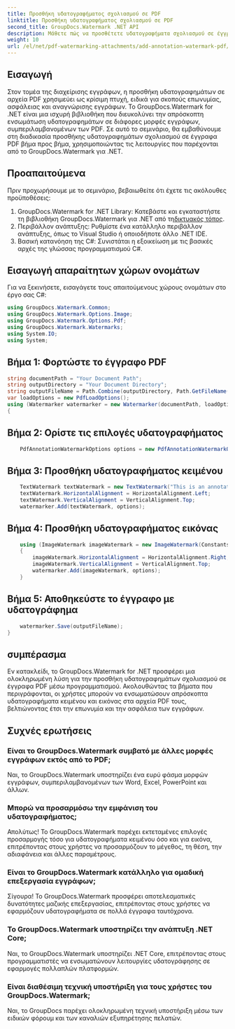 ```yaml
---
title: Προσθήκη υδατογραφήματος σχολιασμού σε PDF
linktitle: Προσθήκη υδατογραφήματος σχολιασμού σε PDF
second_title: GroupDocs.Watermark .NET API
description: Μάθετε πώς να προσθέτετε υδατογραφήματα σχολιασμού σε έγγραφα PDF χωρίς κόπο χρησιμοποιώντας το GroupDocs.Watermark για .NET. Βελτιώστε την επωνυμία και την ασφάλεια των εγγράφων με ευκολία.
weight: 10
url: /el/net/pdf-watermarking-attachments/add-annotation-watermark-pdf/
---
```

## Εισαγωγή
Στον τομέα της διαχείρισης εγγράφων, η προσθήκη υδατογραφημάτων σε αρχεία PDF χρησιμεύει ως κρίσιμη πτυχή, ειδικά για σκοπούς επωνυμίας, ασφάλειας και αναγνώρισης εγγράφων. Το GroupDocs.Watermark for .NET είναι μια ισχυρή βιβλιοθήκη που διευκολύνει την απρόσκοπτη ενσωμάτωση υδατογραφημάτων σε διάφορες μορφές εγγράφων, συμπεριλαμβανομένων των PDF. Σε αυτό το σεμινάριο, θα εμβαθύνουμε στη διαδικασία προσθήκης υδατογραφημάτων σχολιασμού σε έγγραφα PDF βήμα προς βήμα, χρησιμοποιώντας τις λειτουργίες που παρέχονται από το GroupDocs.Watermark για .NET.
## Προαπαιτούμενα
Πριν προχωρήσουμε με το σεμινάριο, βεβαιωθείτε ότι έχετε τις ακόλουθες προϋποθέσεις:
1.  GroupDocs.Watermark for .NET Library: Κατεβάστε και εγκαταστήστε τη βιβλιοθήκη GroupDocs.Watermark για .NET από τη[δικτυακός τόπος](https://releases.groupdocs.com/Watermark/net/).
2. Περιβάλλον ανάπτυξης: Ρυθμίστε ένα κατάλληλο περιβάλλον ανάπτυξης, όπως το Visual Studio ή οποιοδήποτε άλλο .NET IDE.
3. Βασική κατανόηση της C#: Συνιστάται η εξοικείωση με τις βασικές αρχές της γλώσσας προγραμματισμού C#.

## Εισαγωγή απαραίτητων χώρων ονομάτων
Για να ξεκινήσετε, εισαγάγετε τους απαιτούμενους χώρους ονομάτων στο έργο σας C#:
```csharp
using GroupDocs.Watermark.Common;
using GroupDocs.Watermark.Options.Image;
using GroupDocs.Watermark.Options.Pdf;
using GroupDocs.Watermark.Watermarks;
using System.IO;
using System;
```
## Βήμα 1: Φορτώστε το έγγραφο PDF
```csharp
string documentPath = "Your Document Path";
string outputDirectory = "Your Document Directory";
string outputFileName = Path.Combine(outputDirectory, Path.GetFileName(documentPath));
var loadOptions = new PdfLoadOptions();
using (Watermarker watermarker = new Watermarker(documentPath, loadOptions))
{
```
## Βήμα 2: Ορίστε τις επιλογές υδατογραφήματος
```csharp
	PdfAnnotationWatermarkOptions options = new PdfAnnotationWatermarkOptions();
```
## Βήμα 3: Προσθήκη υδατογραφήματος κειμένου
```csharp
	TextWatermark textWatermark = new TextWatermark("This is an annotation watermark", new Font("Arial", 8));
	textWatermark.HorizontalAlignment = HorizontalAlignment.Left;
	textWatermark.VerticalAlignment = VerticalAlignment.Top;
	watermarker.Add(textWatermark, options);
```
## Βήμα 4: Προσθήκη υδατογραφήματος εικόνας
```csharp
	using (ImageWatermark imageWatermark = new ImageWatermark(Constants.ProtectJpg))
	{
		imageWatermark.HorizontalAlignment = HorizontalAlignment.Right;
		imageWatermark.VerticalAlignment = VerticalAlignment.Top;
		watermarker.Add(imageWatermark, options);
	}
```
## Βήμα 5: Αποθηκεύστε το έγγραφο με υδατογράφημα
```csharp
	watermarker.Save(outputFileName);
}
```

## συμπέρασμα
Εν κατακλείδι, το GroupDocs.Watermark for .NET προσφέρει μια ολοκληρωμένη λύση για την προσθήκη υδατογραφημάτων σχολιασμού σε έγγραφα PDF μέσω προγραμματισμού. Ακολουθώντας τα βήματα που περιγράφονται, οι χρήστες μπορούν να ενσωματώσουν απρόσκοπτα υδατογραφήματα κειμένου και εικόνας στα αρχεία PDF τους, βελτιώνοντας έτσι την επωνυμία και την ασφάλεια των εγγράφων.
## Συχνές ερωτήσεις
### Είναι το GroupDocs.Watermark συμβατό με άλλες μορφές εγγράφων εκτός από το PDF;
Ναι, το GroupDocs.Watermark υποστηρίζει ένα ευρύ φάσμα μορφών εγγράφων, συμπεριλαμβανομένων των Word, Excel, PowerPoint και άλλων.
### Μπορώ να προσαρμόσω την εμφάνιση του υδατογραφήματος;
Απολύτως! Το GroupDocs.Watermark παρέχει εκτεταμένες επιλογές προσαρμογής τόσο για υδατογραφήματα κειμένου όσο και για εικόνα, επιτρέποντας στους χρήστες να προσαρμόζουν το μέγεθος, τη θέση, την αδιαφάνεια και άλλες παραμέτρους.
### Είναι το GroupDocs.Watermark κατάλληλο για ομαδική επεξεργασία εγγράφων;
Σίγουρα! Το GroupDocs.Watermark προσφέρει αποτελεσματικές δυνατότητες μαζικής επεξεργασίας, επιτρέποντας στους χρήστες να εφαρμόζουν υδατογραφήματα σε πολλά έγγραφα ταυτόχρονα.
### Το GroupDocs.Watermark υποστηρίζει την ανάπτυξη .NET Core;
Ναι, το GroupDocs.Watermark υποστηρίζει .NET Core, επιτρέποντας στους προγραμματιστές να ενσωματώνουν λειτουργίες υδατογράφησης σε εφαρμογές πολλαπλών πλατφορμών.
### Είναι διαθέσιμη τεχνική υποστήριξη για τους χρήστες του GroupDocs.Watermark;
Ναι, το GroupDocs παρέχει ολοκληρωμένη τεχνική υποστήριξη μέσω των ειδικών φόρουμ και των καναλιών εξυπηρέτησης πελατών.